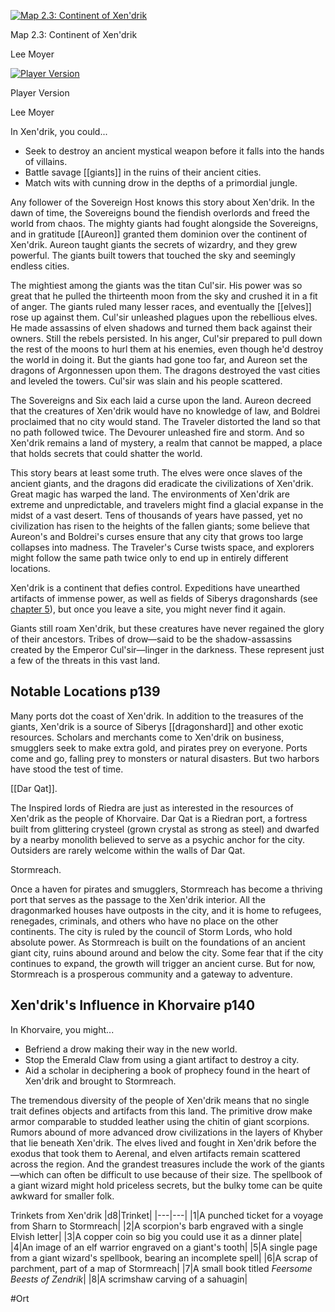 [![Map 2.3: Continent of Xen'drik](https://5e.tools/img/book/ERLW/086-map-xendrik-small.webp)](https://5e.tools/img/book/ERLW/086-map-xendrik-small.webp "Map 2.3: Continent of Xen'drik. Art credit: Lee Moyer")

Map 2.3: Continent of Xen'drik

Lee Moyer

[![Player Version](https://5e.tools/img/book/ERLW/087-map-xendrik-large.webp)](https://5e.tools/img/book/ERLW/087-map-xendrik-large.webp "Player Version. Art credit: Lee Moyer")

Player Version

Lee Moyer

In Xen'drik, you could...

- Seek to destroy an ancient mystical weapon before it falls into the hands of villains.
- Battle savage [[giants]] in the ruins of their ancient cities.
- Match wits with cunning drow in the depths of a primordial jungle.

Any follower of the Sovereign Host knows this story about Xen'drik. In the dawn of time, the Sovereigns bound the fiendish overlords and freed the world from chaos. The mighty giants had fought alongside the Sovereigns, and in gratitude [[Aureon]] granted them dominion over the continent of Xen'drik. Aureon taught giants the secrets of wizardry, and they grew powerful. The giants built towers that touched the sky and seemingly endless cities.

The mightiest among the giants was the titan Cul'sir. His power was so great that he pulled the thirteenth moon from the sky and crushed it in a fit of anger. The giants ruled many lesser races, and eventually the [[elves]] rose up against them. Cul'sir unleashed plagues upon the rebellious elves. He made assassins of elven shadows and turned them back against their owners. Still the rebels persisted. In his anger, Cul'sir prepared to pull down the rest of the moons to hurl them at his enemies, even though he'd destroy the world in doing it. But the giants had gone too far, and Aureon set the dragons of Argonnessen upon them. The dragons destroyed the vast cities and leveled the towers. Cul'sir was slain and his people scattered.

The Sovereigns and Six each laid a curse upon the land. Aureon decreed that the creatures of Xen'drik would have no knowledge of law, and Boldrei proclaimed that no city would stand. The Traveler distorted the land so that no path followed twice. The Devourer unleashed fire and storm. And so Xen'drik remains a land of mystery, a realm that cannot be mapped, a place that holds secrets that could shatter the world.

This story bears at least some truth. The elves were once slaves of the ancient giants, and the dragons did eradicate the civilizations of Xen'drik. Great magic has warped the land. The environments of Xen'drik are extreme and unpredictable, and travelers might find a glacial expanse in the midst of a vast desert. Tens of thousands of years have passed, yet no civilization has risen to the heights of the fallen giants; some believe that Aureon's and Boldrei's curses ensure that any city that grows too large collapses into madness. The Traveler's Curse twists space, and explorers might follow the same path twice only to end up in entirely different locations.

Xen'drik is a continent that defies control. Expeditions have unearthed artifacts of immense power, as well as fields of Siberys dragonshards (see [chapter 5](https://5e.tools/book.html#ERLW,12)), but once you leave a site, you might never find it again.

Giants still roam Xen'drik, but these creatures have never regained the glory of their ancestors. Tribes of drow—said to be the shadow-assassins created by the Emperor Cul'sir—linger in the darkness. These represent just a few of the threats in this vast land.

## Notable Locations p139

Many ports dot the coast of Xen'drik. In addition to the treasures of the giants, Xen'drik is a source of Siberys [[dragonshard]] and other exotic resources. Scholars and merchants come to Xen'drik on business, smugglers seek to make extra gold, and pirates prey on everyone. Ports come and go, falling prey to monsters or natural disasters. But two harbors have stood the test of time.

[[Dar Qat]].

The Inspired lords of Riedra are just as interested in the resources of Xen'drik as the people of Khorvaire. Dar Qat is a Riedran port, a fortress built from glittering crysteel (grown crystal as strong as steel) and dwarfed by a nearby monolith believed to serve as a psychic anchor for the city. Outsiders are rarely welcome within the walls of Dar Qat.

Stormreach.

Once a haven for pirates and smugglers, Stormreach has become a thriving port that serves as the passage to the Xen'drik interior. All the dragonmarked houses have outposts in the city, and it is home to refugees, renegades, criminals, and others who have no place on the other continents. The city is ruled by the council of Storm Lords, who hold absolute power. As Stormreach is built on the foundations of an ancient giant city, ruins abound around and below the city. Some fear that if the city continues to expand, the growth will trigger an ancient curse. But for now, Stormreach is a prosperous community and a gateway to adventure.

## Xen'drik's Influence in Khorvaire p140

In Khorvaire, you might...

- Befriend a drow making their way in the new world.
- Stop the Emerald Claw from using a giant artifact to destroy a city.
- Aid a scholar in deciphering a book of prophecy found in the heart of Xen'drik and brought to Stormreach.

The tremendous diversity of the people of Xen'drik means that no single trait defines objects and artifacts from this land. The primitive drow make armor comparable to studded leather using the chitin of giant scorpions. Rumors abound of more advanced drow civilizations in the layers of Khyber that lie beneath Xen'drik. The elves lived and fought in Xen'drik before the exodus that took them to Aerenal, and elven artifacts remain scattered across the region. And the grandest treasures include the work of the giants—which can often be difficult to use because of their size. The spellbook of a giant wizard might hold priceless secrets, but the bulky tome can be quite awkward for smaller folk.

Trinkets from Xen'drik
|d8|Trinket|
|---|---|
|1|A punched ticket for a voyage from Sharn to Stormreach|
|2|A scorpion's barb engraved with a single Elvish letter|
|3|A copper coin so big you could use it as a dinner plate|
|4|An image of an elf warrior engraved on a giant's tooth|
|5|A single page from a giant wizard's spellbook, bearing an incomplete spell|
|6|A scrap of parchment, part of a map of Stormreach|
|7|A small book titled _Feersome Beests of Zendrik_|
|8|A scrimshaw carving of a sahuagin|

#Ort
